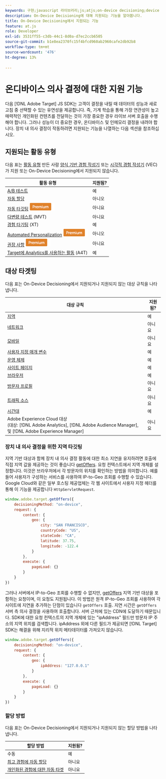 ```yaml
---
keywords: 구현;javascript 라이브러리;js;atjs;on-device decisioning;device decisioning;지원되는 기능
description: On-Device Decisioning에 대해 지원되는 기능을 알아봅니다.
title: On-Device Decisioning에서 지원되는 기능
feature: at.js
role: Developer
exl-id: 3531ff55-c3db-44c1-8d0a-d7ec2ccb6505
source-git-commit: b1e8ea2370fc15f4bfcd960ab2960cafe2db92b8
workflow-type: tm+mt
source-wordcount: '476'
ht-degree: 13%

---
```


# 온디바이스 의사 결정에 대한 지원 기능

다음 [!DNL Adobe Target] JS SDK는 고객이 결정을 내릴 때 데이터의 성능과 새로 고침 중 선택할 수 있는 유연성을 제공합니다. 즉, 기계 학습을 통해 가장 연관성이 높고 매력적인 개인화된 컨텐츠를 전달하는 것이 가장 중요한 경우 라이브 서버 호출을 수행해야 합니다. 그러나 성능이 더 중요한 경우, 온디바이스 및 인메모리 결정을 내려야 합니다. 장치 내 의사 결정이 작동하려면 지원되는 기능을 나열하는 다음 섹션을 참조하십시오.

## 지원되는 활동 유형

다음 표는 [활동 유형](/help/main/c-activities/target-activities-guide.md) 만든 사람 [양식 기반 경험 작성기](/help/main/c-experiences/form-experience-composer.md) 또는 [시각적 경험 작성기](/help/main/c-experiences/c-visual-experience-composer/visual-experience-composer.md) (VEC)가 지원 또는 On-Device Decisioning에서 지원되지 않습니다.

| 활동 유형 | 지원됨? |
| --- | --- |
| [A/B 테스트](/help/main/c-activities/t-test-ab/test-ab.md) | 예 |
| [자동 할당](/help/main/c-activities/automated-traffic-allocation/automated-traffic-allocation.md) | 아니오 |
| [자동 타깃팅](/help/main/c-activities/auto-target/auto-target-to-optimize.md) ![프리미엄](/help/main/assets/premium.png) | 아니요 |
| [다변량 테스트](/help/main/c-activities/c-multivariate-testing/multivariate-testing.md) (MVT) | 아니요 |
| [경험 타기팅](/help/main/c-activities/t-experience-target/experience-target.md) (XT) | 예 |
| [Automated Personalization](/help/main/c-activities/t-automated-personalization/automated-personalization.md) ![Premium](/help/main/assets/premium.png) | 아니오 |
| [권장 사항](/help/main/c-recommendations/recommendations.md) ![프리미엄](/help/main/assets/premium.png) | 아니요 |
| [Target에 Analytics를 사용하는 활동](/help/main/c-integrating-target-with-mac/a4t/a4t.md) (A4T) | 예 |

## 대상 타겟팅

다음 표는 On-Device Decisioning에서 지원되거나 지원되지 않는 대상 규칙을 나타냅니다.

| 대상 규칙 | 지원됨? |
| --- | --- |
| [지역](/help/main/c-target/c-audiences/c-target-rules/geo.md) | 예 |
| [네트워크](/help/main/c-target/c-audiences/c-target-rules/network.md) | 아니요 |
| [모바일](/help/main/c-target/c-audiences/c-target-rules/mobile.md) | 아니요 |
| [사용자 지정 매개 변수](/help/main/c-target/c-audiences/c-target-rules/custom-parameters.md) | 예 |
| [운영 체제](/help/main/c-target/c-audiences/c-target-rules/operating-system.md) | 예 |
| [사이트 페이지](/help/main/c-target/c-audiences/c-target-rules/site-pages.md) | 예 |
| [브라우저](/help/main/c-target/c-audiences/c-target-rules/browser.md) | 예 |
| [방문자 프로필](/help/main/c-target/c-audiences/c-target-rules/visitor-profile.md) | 아니요 |
| [트래픽 소스](/help/main/c-target/c-audiences/c-target-rules/traffic-sources.md) | 아니요 |
| [시간대](/help/main/c-target/c-audiences/c-target-rules/time-frame.md) | 예 |
| Adobe Experience Cloud 대상<br>(대상: [!DNL Adobe Analytics], [!DNL Adobe Audience Manager], 및 [!DNL Adobe Experience Manager] | 아니요 |

### 장치 내 의사 결정을 위한 지역 타깃팅

지역 기반 대상과 함께 장치 내 의사 결정 활동에 대한 최소 지연을 유지하려면 호출에 직접 지역 값을 제공하는 것이 좋습니다 [getOffers](https://developer.adobe.com/target/implement/client-side/atjs/atjs-functions/adobe-target-getoffers-atjs-2/). 요청 컨텍스트에서 지역 개체를 설정합니다. 이것은 브라우저에서 각 방문자의 위치를 확인하는 방법을 의미합니다. 예를 들어 사용자가 구성하는 서비스를 사용하여 IP-to-Geo 조회를 수행할 수 있습니다. Google Cloud와 같은 일부 호스팅 제공업체는 각 웹 사이트에서 사용자 지정 헤더를 통해 이 기능을 제공합니다 `HttpServletRequest`.

```javascript
window.adobe.target.getOffers({ 
	decisioningMethod: "on-device", 
	request: { 
		context: { 
			geo: { 
				city: "SAN FRANCISCO", 
				countryCode: "US", 
				stateCode: "CA", 
				latitude: 37.75, 
				longitude: -122.4 
			} 
		}, 
		execute: { 
			pageLoad: {} 
		} 
	} 
})
```

그러나 서버에서 IP-to-Geo 조회를 수행할 수 없지만, [getOffers](https://developer.adobe.com/target/implement/client-side/atjs/atjs-functions/adobe-target-getoffers-atjs-2/) 지역 기반 대상을 포함하는 요청이며, 이 요청도 지원됩니다. 이 방법은 원격 IP-to-Geo 조회를 사용하여 각 사이트에 지연을 추가하는 단점이 있습니다 `getOffers` 호출. 지연 시간은 `getOffers` 서버 측 의사 결정을 사용하여 호출합니다. 서버 근처에 있는 CDN에 도달하기 때문입니다. SDK에 대한 요청 컨텍스트의 지역 개체에 있는 &quot;ipAddress&quot; 필드만 방문자 IP 주소의 지역 위치를 검색합니다. ipAddress 외에 다른 필드가 제공되면 [!DNL Target] SDK는 해결을 위해 지리적 위치 메타데이터를 가져오지 않습니다.

```javascript
window.adobe.target.getOffers({ 
	decisioningMethod: "on-device", 
	request: { 
		context: { 
			geo: { 
				ipAddress: "127.0.0.1" 
			} 
		}, 
		execute: { 
			pageLoad: {} 
		} 
	} 
})
```

### 할당 방법

다음 표는 On-Device Decisioning에서 지원되거나 지원되지 않는 할당 방법을 나타냅니다.

| 할당 방법 | 지원됨? |
| --- | --- |
| 수동 | 예 |
| [최고 경험에 자동 할당](/help/main/c-activities/automated-traffic-allocation/automated-traffic-allocation.md) | 아니요 |
| [개인화된 경험에 대한 자동 타겟](/help/main/c-activities/auto-target/auto-target-to-optimize.md) | 아니요 |

